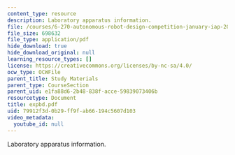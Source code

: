 ```yaml
---
content_type: resource
description: Laboratory apparatus information.
file: /courses/6-270-autonomous-robot-design-competition-january-iap-2005/79912f3d0b29ff9fab66194c5607d103_expbd.pdf
file_size: 698632
file_type: application/pdf
hide_download: true
hide_download_original: null
learning_resource_types: []
license: https://creativecommons.org/licenses/by-nc-sa/4.0/
ocw_type: OCWFile
parent_title: Study Materials
parent_type: CourseSection
parent_uid: e1fa88d6-2b48-838f-acce-59839073406b
resourcetype: Document
title: expbd.pdf
uid: 79912f3d-0b29-ff9f-ab66-194c5607d103
video_metadata:
  youtube_id: null
---
```

Laboratory apparatus information.